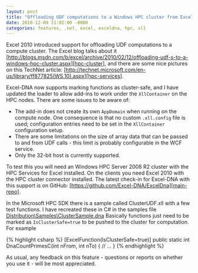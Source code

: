 ```yaml
---
layout: post
title: "Offloading UDF computations to a Windows HPC cluster from Excel 2010"
date: 2010-12-09 21:02:00 -0000
categories: features, .net, excel, exceldna, hpc, xll
---
```

Excel 2010 introduced support for offloading UDF computations to a compute cluster. The Excel blog talks about it [http://blogs.msdn.com/b/excel/archive/2010/02/12/offloading-udf-s-to-a-windows-hpc-cluster.aspx][hpc-cluster], and there are some nice pictures on this TechNet article: [http://technet.microsoft.com/en-us/library/ff877825(WS.10).aspx][hpc-services].

Excel-DNA now supports marking functions as cluster-safe, and I have updated the loader to allow add-ins to work under the `XllContainer` on the HPC nodes. There are some issues to be aware of:

* The add-in does not create its own `AppDomain` when running on the compute node. One consequence is that no custom `.xll.config` file is used; configuration entries need to be set in the `XllContainer` configuration setup.
* There are some limitations on the size of array data that can be passed to and from UDF calls - this limit is probably configurable in the WCF service.
* Only the 32-bit host is currently supported.

To test this you will need an Windows HPC Server 2008 R2 cluster with the HPC Services for Excel installed. On the clients you need Excel 2010 with the HPC cluster connector installed. The latest check-in for Excel-DNA with this support is on GitHub: [https://github.com/Excel-DNA/ExcelDna][main-repo].

In the Microsoft HPC SDK there is a sample called ClusterUDF.xll with a few test functions. I have recreated these in C# in the samples file [Distribution\Samples\ClusterSample.dna][cluster-sample] Basically functions just need to be marked as `IsClusterSafe=true` to be pushed to the cluster for computation. For example

{% highlight csharp %}
[ExcelFunction(IsClusterSafe=true)]
public static int DnaCountPrimesC(int nFrom, int nTo)
{
    // ...
}
{% endhighlight %}

As usual, any feedback on this feature - questions or reports on whether you use it - will be most appreciated.

[hpc-cluster]: http://blogs.msdn.com/b/excel/archive/2010/02/12/offloading-udf-s-to-a-windows-hpc-cluster.aspx
[hpc-services]: http://technet.microsoft.com/en-us/library/ff877825(WS.10).aspx
[main-repo]: https://github.com/Excel-DNA/ExcelDna
[cluster-sample]: https://github.com/Excel-DNA/ExcelDna/blob/master/Distribution/Samples/ClusterSample.dna
